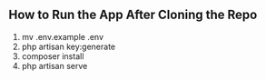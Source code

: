 ## How to Run the App After Cloning the Repo  
1) mv .env.example .env
2) php artisan key:generate
3) composer install
4) php artisan serve
